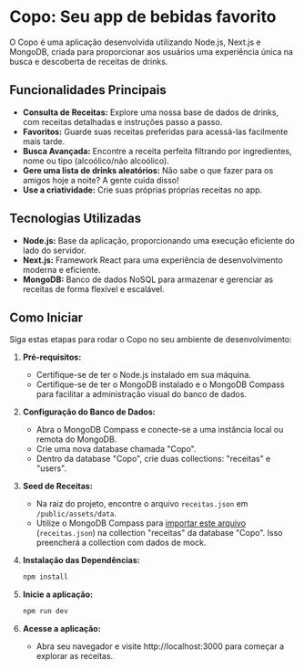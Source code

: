 # Copo: Seu app de bebidas favorito

O Copo é uma aplicação desenvolvida utilizando Node.js, Next.js e MongoDB, criada para proporcionar aos usuários uma experiência única na busca e descoberta de receitas de drinks.

## Funcionalidades Principais

- **Consulta de Receitas:** Explore uma nossa base de dados de drinks, com receitas detalhadas e instruções passo a passo.
- **Favoritos:** Guarde suas receitas preferidas para acessá-las facilmente mais tarde.
- **Busca Avançada:** Encontre a receita perfeita filtrando por ingredientes, nome ou tipo (alcoólico/não alcoólico).
- **Gere uma lista de drinks aleatórios:** Não sabe o que fazer para os amigos hoje a noite? A gente cuida disso!
- **Use a criatividade:** Crie suas próprias próprias receitas no app.

## Tecnologias Utilizadas

- **Node.js:** Base da aplicação, proporcionando uma execução eficiente do lado do servidor.
- **Next.js:** Framework React para uma experiência de desenvolvimento moderna e eficiente.
- **MongoDB:** Banco de dados NoSQL para armazenar e gerenciar as receitas de forma flexível e escalável.

## Como Iniciar

Siga estas etapas para rodar o Copo no seu ambiente de desenvolvimento:

1. **Pré-requisitos:**
   - Certifique-se de ter o Node.js instalado em sua máquina.
   - Certifique-se de ter o MongoDB instalado e o MongoDB Compass para facilitar a administração visual do banco de dados.

2. **Configuração do Banco de Dados:**
   - Abra o MongoDB Compass e conecte-se a uma instância local ou remota do MongoDB.
   - Crie uma nova database chamada "Copo".
   - Dentro da database "Copo", crie duas collections: "receitas" e "users".

3. **Seed de Receitas:**
   - Na raiz do projeto, encontre o arquivo `receitas.json` em `/public/assets/data`.
   - Utilize o MongoDB Compass para [importar este arquivo](https://www.mongodb.com/docs/compass/current/import-export/) (`receitas.json`) na collection "receitas" da database "Copo". Isso preencherá a collection com dados de mock.

4. **Instalação das Dependências:**
   ```bash
   npm install
   ```

5. **Inicie a aplicação:**
   ```bash
   npm run dev
   ```

6. **Acesse a aplicação:**
    - Abra seu navegador e visite http://localhost:3000 para começar a explorar as receitas.

